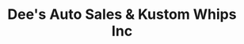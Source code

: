 ---
title: "Dee's Auto Sales & Kustom Whips Inc"
url: /gary/dees-auto-sales-und-kustom-whips-inc/
shop: Autowerkstatt
---